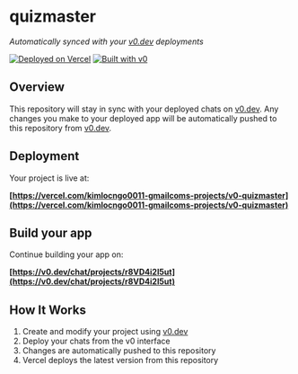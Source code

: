 # quizmaster

*Automatically synced with your [v0.dev](https://v0.dev) deployments*

[![Deployed on Vercel](https://img.shields.io/badge/Deployed%20on-Vercel-black?style=for-the-badge&logo=vercel)](https://vercel.com/kimlocngo0011-gmailcoms-projects/v0-quizmaster)
[![Built with v0](https://img.shields.io/badge/Built%20with-v0.dev-black?style=for-the-badge)](https://v0.dev/chat/projects/r8VD4i2I5ut)

## Overview

This repository will stay in sync with your deployed chats on [v0.dev](https://v0.dev).
Any changes you make to your deployed app will be automatically pushed to this repository from [v0.dev](https://v0.dev).

## Deployment

Your project is live at:

**[https://vercel.com/kimlocngo0011-gmailcoms-projects/v0-quizmaster](https://vercel.com/kimlocngo0011-gmailcoms-projects/v0-quizmaster)**

## Build your app

Continue building your app on:

**[https://v0.dev/chat/projects/r8VD4i2I5ut](https://v0.dev/chat/projects/r8VD4i2I5ut)**

## How It Works

1. Create and modify your project using [v0.dev](https://v0.dev)
2. Deploy your chats from the v0 interface
3. Changes are automatically pushed to this repository
4. Vercel deploys the latest version from this repository
